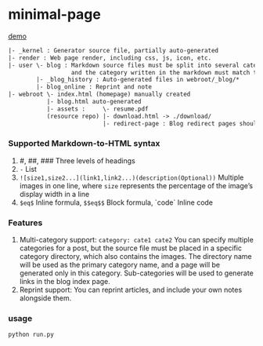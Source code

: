 # minimal-page

[demo](https://wenqingqian3.github.io)

```txt
|- _kernel : Generator source file, partially auto-generated
|- render : Web page render, including css, js, icon, etc.
|- user \- blog : Markdown source files must be split into several categories
                  and the category written in the markdown must match the directory name
        |- _blog_history : Auto-generated files in webroot/_blog/*
        |- blog_online : Reprint and note
|- webroot \- index.html (homepage) manually created
           |- blog.html auto-generated
           |- assets :     \- resume.pdf
           (resource repo) |- download.html -> ./download/
                           |- redirect-page : Blog redirect pages should be placed here
```

### Supported Markdown-to-HTML syntax
1. #, ##, ### Three levels of headings
2. `-` List
3. `![size1,size2...](link1,link2...)(description(Optional))` Multiple images in one line, where `size` represents the percentage of the image’s display width in a line
4. `$eq$` Inline formula, `$$eq$$` Block formula, \`code\` Inline code

### Features
1. Multi-category support: `category: cate1 cate2`
   You can specify multiple categories for a post, but the source file must be placed in a specific category directory, which also contains the images. The directory name will be used as the primary category name, and a page will be generated only in this category.
   Sub-categories will be used to generate links in the blog index page.
2. Reprint support: You can reprint articles, and include your own notes alongside them. 

### usage
```shell
python run.py
```
